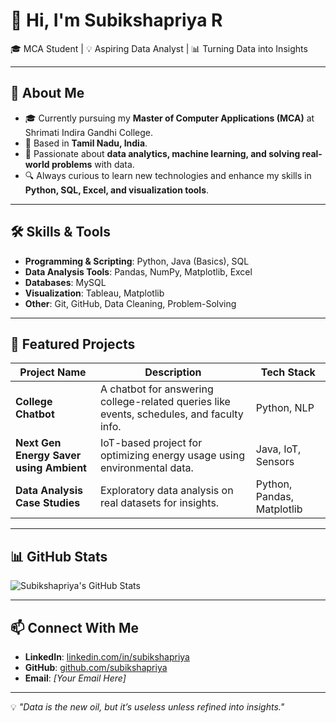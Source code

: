 # 👋 Hi, I'm Subikshapriya R  
🎓 MCA Student | 💡 Aspiring Data Analyst | 📊 Turning Data into Insights  

---

## 🚀 About Me
- 🎓 Currently pursuing my **Master of Computer Applications (MCA)** at Shrimati Indira Gandhi College.  
- 📍 Based in **Tamil Nadu, India**.  
- 🌱 Passionate about **data analytics, machine learning, and solving real-world problems** with data.  
- 🔍 Always curious to learn new technologies and enhance my skills in **Python, SQL, Excel, and visualization tools**.  

---

## 🛠 Skills & Tools
- **Programming & Scripting**: Python, Java (Basics), SQL  
- **Data Analysis Tools**: Pandas, NumPy, Matplotlib, Excel  
- **Databases**: MySQL  
- **Visualization**: Tableau, Matplotlib  
- **Other**: Git, GitHub, Data Cleaning, Problem-Solving  

---

## 📌 Featured Projects
| Project Name | Description | Tech Stack |
|--------------|-------------|------------|
| **College Chatbot** | A chatbot for answering college-related queries like events, schedules, and faculty info. | Python, NLP |
| **Next Gen Energy Saver using Ambient** | IoT-based project for optimizing energy usage using environmental data. | Java, IoT, Sensors |
| **Data Analysis Case Studies** | Exploratory data analysis on real datasets for insights. | Python, Pandas, Matplotlib |

---

## 📊 GitHub Stats
![Subikshapriya's GitHub Stats](https://github-readme-stats.vercel.app/api?username=subikshapriya&show_icons=true&theme=tokyonight)

---

## 📫 Connect With Me
- **LinkedIn**: [linkedin.com/in/subikshapriya](https://www.linkedin.com/in/subikshapriya)  
- **GitHub**: [github.com/subikshapriya](https://github.com/subikshapriya)  
- **Email**: *[Your Email Here]*  

---

💡 *"Data is the new oil, but it’s useless unless refined into insights."*
